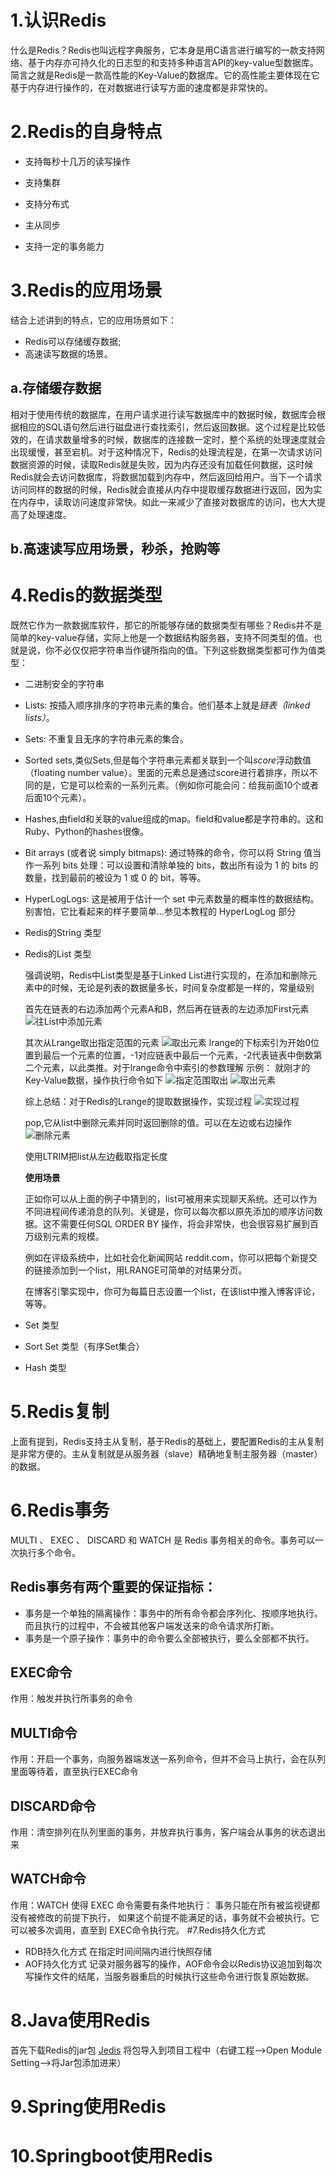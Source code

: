# 1.认识Redis

什么是Redis？Redis也叫远程字典服务，它本身是用C语言进行编写的一款支持网络、基于内存亦可持久化的日志型的和支持多种语言API的key-value型数据库。简言之就是Redis是一款高性能的Key-Value的数据库。它的高性能主要体现在它基于内存进行操作的，在对数据进行读写方面的速度都是非常快的。

# 2.Redis的自身特点

- 支持每秒十几万的读写操作

- 支持集群

- 支持分布式

- 主从同步

- 支持一定的事务能力

  

  

# 3.Redis的应用场景

结合上述讲到的特点，它的应用场景如下：

- Redis可以存储缓存数据;
- 高速读写数据的场景。

## a.存储缓存数据

相对于使用传统的数据库，在用户请求进行读写数据库中的数据时候，数据库会根据相应的SQL语句然后进行磁盘进行查找索引，然后返回数据。这个过程是比较低效的，在请求数量增多的时候，数据库的连接数一定时，整个系统的处理速度就会出现缓慢，甚至宕机。对于这种情况下，Redis的处理流程是，在第一次请求访问数据资源的时候，读取Redis就是失败，因为内存还没有加载任何数据，这时候Redis就会去访问数据库，将数据加载到内存中，然后返回给用户。当下一个请求访问同样的数据的时候，Redis就会直接从内存中提取缓存数据进行返回，因为实在内存中，读取访问速度非常快。如此一来减少了直接对数据库的访问，也大大提高了处理速度。

## b.高速读写应用场景，秒杀，抢购等



# 4.Redis的数据类型

既然它作为一款数据库软件，那它的所能够存储的数据类型有哪些？Redis并不是简单的key-value存储，实际上他是一个数据结构服务器，支持不同类型的值。也就是说，你不必仅仅把字符串当作键所指向的值。下列这些数据类型都可作为值类型：

- 二进制安全的字符串

- Lists: 按插入顺序排序的字符串元素的集合。他们基本上就是*链表（linked lists）*。

- Sets: 不重复且无序的字符串元素的集合。

- Sorted sets,类似Sets,但是每个字符串元素都关联到一个叫*score*浮动数值（floating number value）。里面的元素总是通过score进行着排序，所以不同的是，它是可以检索的一系列元素。（例如你可能会问：给我前面10个或者后面10个元素）。

- Hashes,由field和关联的value组成的map。field和value都是字符串的。这和Ruby、Python的hashes很像。

- Bit arrays (或者说 simply bitmaps): 通过特殊的命令，你可以将 String 值当作一系列 bits 处理：可以设置和清除单独的 bits，数出所有设为 1 的 bits 的数量，找到最前的被设为 1 或 0 的 bit，等等。

- HyperLogLogs: 这是被用于估计一个 set 中元素数量的概率性的数据结构。别害怕，它比看起来的样子要简单…参见本教程的 HyperLogLog 部分

  

- Redis的String 类型

  

- Redis的List 类型

  强调说明，Redis中List类型是基于Linked List进行实现的，在添加和删除元素中的时候，无论是列表的数据量多长，时间复杂度都是一样的，常量级别
  
  首先在链表的右边添加两个元素A和B，然后再在链表的左边添加First元素
  ![往List中添加元素](image/Redis_List.png)
  
  其次从Lrange取出指定范围的元素
  ![取出元素](image/Redis_List_Lrange.png)
  lrange的下标索引为开始0位置到最后一个元素的位置，-1对应链表中最后一个元素，-2代表链表中倒数第二个元素，以此类推。对于lrange命令中索引的参数理解
  示例：
  就刚才的Key-Value数据，操作执行命令如下
  ![指定范围取出](image/Redis_List_Lrange1.png)
  ![取出元素](image/Redis_List_Lrange2.png)
  
  综上总结：对于Redis的Lrange的提取数据操作，实现过程
  ![实现过程](image/Redis_List_Lrange3.png)
  
  pop,它从list中删除元素并同时返回删除的值。可以在左边或右边操作
  ![删除元素](image/Redis_List_Lrange4.png)
  
  使用LTRIM把list从左边截取指定长度
  
  **使用场景**

  正如你可以从上面的例子中猜到的，list可被用来实现聊天系统。还可以作为不同进程间传递消息的队列。关键是，你可以每次都以原先添加的顺序访问数据。这不需要任何SQL ORDER BY 操作，将会非常快，也会很容易扩展到百万级别元素的规模。

  例如在评级系统中，比如社会化新闻网站 reddit.com，你可以把每个新提交的链接添加到一个list，用LRANGE可简单的对结果分页。

  在博客引擎实现中，你可为每篇日志设置一个list，在该list中推入博客评论，等等。

- Set 类型

- Sort Set 类型（有序Set集合）

- Hash 类型

# 5.Redis复制
上面有提到，Redis支持主从复制，基于Redis的基础上，要配置Redis的主从复制是非常方便的。主从复制就是从服务器（slave）精确地复制主服务器（master）的数据。
# 6.Redis事务
MULTI 、 EXEC 、 DISCARD 和 WATCH 是 Redis 事务相关的命令。事务可以一次执行多个命令。
## Redis事务有两个重要的保证指标：
- 事务是一个单独的隔离操作：事务中的所有命令都会序列化、按顺序地执行。而且执行的过程中，不会被其他客户端发送来的命令请求所打断。
- 事务是一个原子操作：事务中的命令要么全部被执行，要么全部都不执行。
## EXEC命令
作用：触发并执行所事务的命令
## MULTI命令
作用：开启一个事务，向服务器端发送一系列命令，但并不会马上执行，会在队列里面等待着，直至执行EXEC命令
## DISCARD命令
作用：清空排列在队列里面的事务，并放弃执行事务，客户端会从事务的状态退出来
## WATCH命令
作用：WATCH 使得 EXEC 命令需要有条件地执行： 事务只能在所有被监视键都没有被修改的前提下执行， 如果这个前提不能满足的话，事务就不会被执行。它可以被多次调用，直至到
EXEC命令执行完。
#7.Redis持久化方式
- RDB持久化方式
在指定时间间隔内进行快照存储
- AOF持久化方式
记录对服务器写的操作，AOF命令会以Redis协议追加到每次写操作文件的结尾，当服务器重启的时候执行这些命令进行恢复原始数据。

# 8.Java使用Redis
首先下载Redis的jar包 [Jedis](https://repo1.maven.org/maven2/redis/clients/jedis/3.2.0/jedis-3.2.0.jar)
将包导入到项目工程中（右键工程——>Open Module Setting——>将Jar包添加进来）

# 9.Spring使用Redis

# 10.Springboot使用Redis
